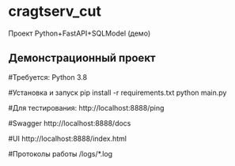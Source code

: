 # cragtserv_cut
Проект Python+FastAPI+SQLModel (демо)

Демонстрационный проект
---

#Требуется: 
Python 3.8

#Установка и запуск
pip install -r requirements.txt
python main.py

#Для тестирования:
http://localhost:8888/ping

#Swagger
http://localhost:8888/docs

#UI
http://localhost:8888/index.html

#Протоколы работы
/logs/*.log